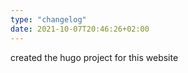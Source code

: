 ```yaml
---
type: "changelog"
date: 2021-10-07T20:46:26+02:00
---
```


created the hugo project for this website
